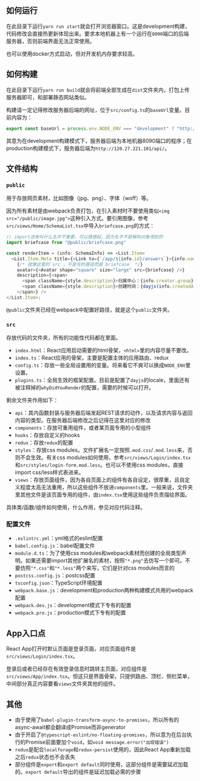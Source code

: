 ## 如何运行

在此目录下运行`yarn run start`就会打开浏览器窗口。这是development构建，代码修改会直接热更新体现出来。要求本地机器上有一个运行在`8090`端口的后端服务器，否则前端界面无法正常使用。

也可以使用docker方式启动，但对开发机内存要求较高。

## 如何构建

在此目录下运行`yarn run build`就会将前端全部生成在`dist`文件夹内，打包上传服务器即可，和部署静态网站类似。

构建请一定记得修改服务器后端的网址，位于`src/config.ts`的`baseUrl`变量。目前内容为：

```javascript
export const baseUrl = process.env.NODE_ENV === "development" ? "http://localhost:8090/" : "http://120.27.221.101/api/";
```

其意为在development构建模式下，服务器后端为本地机器8090端口的程序；在production构建模式下，服务器后端为`http://120.27.221.101/api/`。

## 文件结构

### `public`

用于存放网页素材，比如图像（jpg、png）、字体（woff）等。

因为所有素材是由webpack负责打包，在引入素材时不要使用类似`<img src="/public/image.jpg">`这种引入方式。要引用图像，参考`src/views/Home/SchemaList.tsx`中导入`briefcase.png`的方式：

```typescript jsx
// import进来叫什么名字不重要，可以随便起，因为名字不是解构对象得到的
import briefcase from "@public/briefcase.png"

const renderItem = (info: SchemaInfo) => <List.Item>
  <List.Item.Meta title={<Link to={`/app/${info.id}/answers`}>{info.name}</Link>}
    {/* 就像这里的`src`，不是写的路径而是`briefcase` */}
    avatar={<Avatar shape="square" size="large" src={briefcase} />}
    description={<span>
      <span className={style.description}>归属中心：{info.creator.group}</span>
      <span className={style.description}>创建时间：{dayjs(info.createdAt).format(datePattern)}</span>
    </span>} />
</List.Item>;
```

`@public`文件夹已经在webpack中配置好路径，就是这个`public`文件夹。

### `src`

存放代码的文件夹，所有的功能性代码都在里面。

* `index.html`：React应用启动需要的html骨架，`<html>`里的内容尽量不要改。
* `index.ts`：React应用的骨架，主要是配置主体的应用路由、redux
* `config.ts`：存放一些全局设置用的变量。将来看它不爽可以换成`NODE_ENV`里设置。
* `plugins.ts`：全局生效的框架配置。目前是配置了`dayjs`的locale，里面还有被注释掉的`whyDidYouRender`的配置，需要的时候可以打开。

剩余文件夹作用如下：

* `api`：其内函数封装与服务器后端发起REST请求的动作，以及请求内容与返回内容的类型。在服务器后端修改之后记得在这里对应的修改
* `components`：存放可重用组件，或者某页面专用的小型组件
* `hooks`：存放自定义的hooks
* `redux`：存放`redux`的配置
* `styles`：存放css modules。文件扩展名一定按照`.mod.css`/`.mod.less`来，否则不会生效。有关css modules如何使用，参考`src/views/Login/index.tsx`和`src/styles/login-form.mod.less`。也可以不使用css modules，直接import css/less样式表进来。
* `views`：存放页面组件，因为各自页面上的组件有各自设定，很厚重，且自定义程度太高无法重用，所以这些组件不放进`components`里。一般来说，文件夹里其他文件是该页面专用的组件，由`index.tsx`使用这些组件负责描绘界面。

具体类/函数/组件如何使用，什么作用，参见对应代码注释。

### 配置文件

* `.eslintrc.yml`：yml格式的eslint配置
* `babel.config.js`：babel配置文件
* `module.d.ts`：为了使用css modules和webpack素材而创建的全局类型声明。如果还需要import其他扩展名的素材，按照`"*.png"`去仿写一个即可。不要仿照`"*.css"`和`"*.less"`两个来写，它们是针对css modules而言的
* `postcss.config.js`：postcss配置
* `tsconfig.json`：TypeScript环境配置
* `webpack.base.js`：development和production两种构建模式共用的webpack配置
* `webpack.dev.js`：development模式下专有的配置
* `webpack.pro.js`：production模式下专有的配置

## App入口点

React App打开时默认页面是登录页面，对应页面组件是`src/views/Login/index.tsx`。

登录后或者已经存在有效登录信息时跳转主页面，对应组件是`src/views/App/index.tsx`。但这只是界面骨架，只提供路由、顶栏、侧栏菜单，中间部分真正内容要看`views`文件夹其他的组件。

## 其他

* 由于使用了`babel-plugin-transform-async-to-promises`，所以所有的async-await都会翻译成Promise而非generator
* 由于开启了`@typescript-eslint/no-floating-promises`，所以意为在后台执行的Promise前面要加个`void`，如`void message.error("出现错误")`
* `redux`是配合`localforage`和`redux-persist`使用的，因此React App重新加载之后`redux`状态也不会丢失
* 部分组件是`export`和`export default`同时使用，这部分组件是需要延迟加载的。`export default`导出的组件是延迟加载必需的步骤
